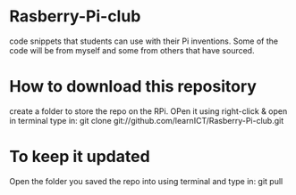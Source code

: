 Rasberry-Pi-club
================

code snippets that students can use with their Pi inventions. Some of the code will be from myself and some from others that have sourced.

How to download this repository
===============================

create a folder to store the repo on the RPi.
OPen it using right-click & open in terminal
type in: 
  git clone git://github.com/learnICT/Rasberry-Pi-club.git
  
To keep it updated
==================
Open the folder you saved the repo into using terminal and type in: 
  git pull
